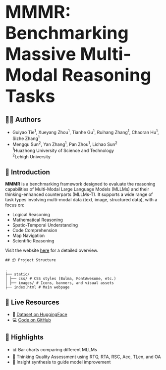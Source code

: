 <h1>
  <span style="font-size: 2em; vertical-align: middle;">MMMR: Benchmarking Massive Multi-Modal Reasoning Tasks</span>
</h1>

## 👨‍💻 Authors

- Guiyao Tie<sup>1</sup>, Xueyang Zhou<sup>1</sup>, Tianhe Gu<sup>1</sup>, Ruihang Zhang<sup>1</sup>, Chaoran Hu<sup>1</sup>, Sizhe Zhang<sup>1</sup>  
- Mengqu Sun<sup>2</sup>, Yan Zhang<sup>1</sup>, Pan Zhou<sup>1</sup>, Lichao Sun<sup>2</sup>  
<sup>1</sup>Huazhong University of Science and Technology  
<sup>2</sup>Lehigh University

## 🌟 Introduction

**MMMR** is a benchmarking framework designed to evaluate the reasoning capabilities of Multi-Modal Large Language Models (MLLMs) and their thinking-enhanced counterparts (MLLMs-T). It supports a wide range of task types involving multi-modal data (text, image, structured data), with a focus on:

- Logical Reasoning
- Mathematical Reasoning
- Spatio-Temporal Understanding
- Code Comprehension
- Map Navigation
- Scientific Reasoning

Visit the website [here](https://mmmr-benchmark.github.io/) for a detailed overview.
```
## 📦 Project Structure

.
├── static/
│ ├── css/ # CSS styles (Bulma, FontAwesome, etc.)
│ ├── images/ # Icons, banners, and visual assets
├── index.html # Main webpage
```

## 🔗 Live Resources

- 🤗 [Dataset on HuggingFace](https://huggingface.co/datasets/csegirl/MMMR)  
- 💻 [Code on GitHub](https://github.com/CsEgir/MLRM-Bench/tree/master)  
<!-- - 📄 [Paper on arXiv](https://arxiv.org/abs/<ARXIV_ID>) -->

## 🧪 Highlights

- 📊 Bar charts comparing different MLLMs
- 🧠 Thinking Quality Assessment using RTQ, RTA, RSC, Acc, TLen, and OA
- 🧩 Insight synthesis to guide model improvement




